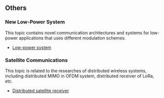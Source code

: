 ## Others

### New Low-Power System

This topic contains novel communication architectures and systems for low-power applications that uses different modulation schemes.

- [Low-power system](./low_power.md)

### Satellite Communications

This topic is related to the researches of distributed wireless systems, including distributed MIMO in OFDM system, distributed receiver of LoRa, etc.

- [Distributed satellite receiver](./satellite_comm.md)

